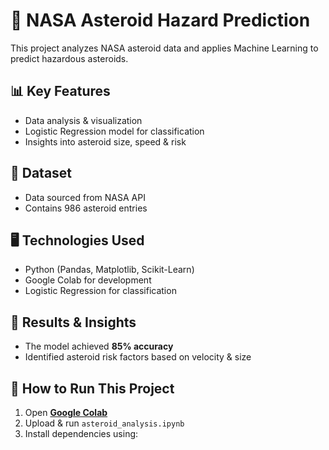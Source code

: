 # 🚀 NASA Asteroid Hazard Prediction  

This project analyzes NASA asteroid data and applies Machine Learning to predict hazardous asteroids.  

## 📊 Key Features  
- Data analysis & visualization  
- Logistic Regression model for classification  
- Insights into asteroid size, speed & risk  

## 📁 Dataset  
- Data sourced from NASA API  
- Contains 986 asteroid entries  

## 🖥️ Technologies Used  
- Python (Pandas, Matplotlib, Scikit-Learn)  
- Google Colab for development  
- Logistic Regression for classification  

## 🔗 Results & Insights  
- The model achieved **85% accuracy**  
- Identified asteroid risk factors based on velocity & size  

## 🚀 How to Run This Project  
1. Open **[Google Colab](https://colab.research.google.com/)**  
2. Upload & run `asteroid_analysis.ipynb`  
3. Install dependencies using:  
